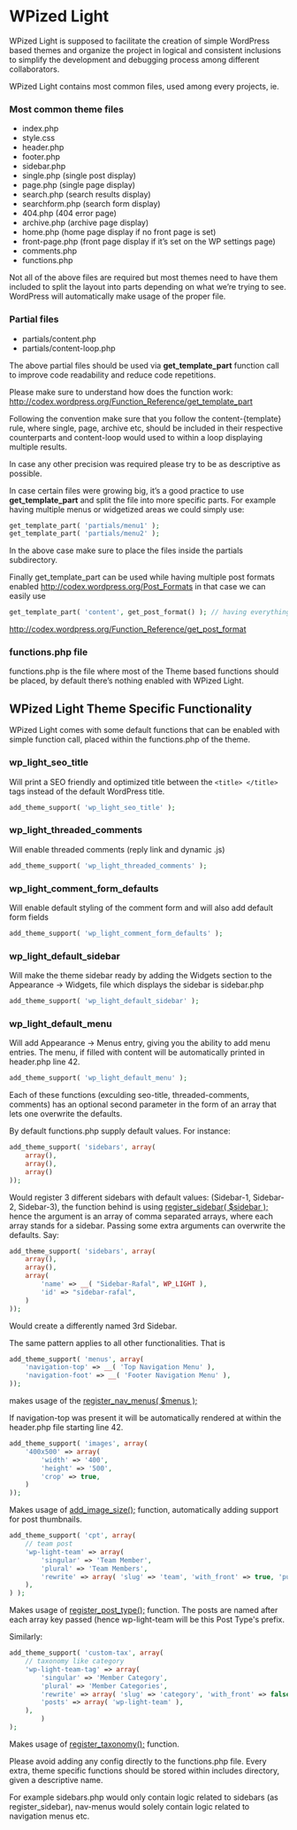 WPized Light
============

WPized Light is supposed to facilitate the creation of simple WordPress based themes and organize the project in logical and consistent inclusions to simplify the development and debugging process among different collaborators.
    
WPized Light contains most common files, used among every projects, ie.

### Most common theme files
- index.php
- style.css
- header.php
- footer.php
- sidebar.php 
- single.php (single post display)
- page.php (single page display)
- search.php (search results display)
- searchform.php (search form display)
- 404.php (404 error page)
- archive.php (archive page display) 
- home.php (home page display if no front page is set) 
- front-page.php (front page display if it’s set on the WP settings page)
- comments.php
- functions.php

Not all of the above files are required but most themes need to have them included to split the layout into parts depending on what we’re trying to see. WordPress will automatically make usage of the proper file. 

### Partial files
- partials/content.php
- partials/content-loop.php

The above partial files should be used via **get_template_part** function call to improve code readability and reduce code repetitions.

Please make sure to understand how does the function work: http://codex.wordpress.org/Function_Reference/get_template_part 

Following the convention make sure that you follow the content-{template} rule, where single, page, archive etc, should be included in their respective counterparts and content-loop would used to within a loop displaying multiple results. 

In case any other precision was required please try to be as descriptive as possible.

In case certain files were growing big, it’s a good practice to use **get_template_part** and split the file into more specific parts. For example having multiple menus or widgetized areas we could simply use:

```php
get_template_part( 'partials/menu1' );
get_template_part( 'partials/menu2' );
```

In the above case make sure to place the files inside the partials subdirectory.

Finally get_template_part can be used while having multiple post formats enabled http://codex.wordpress.org/Post_Formats in that case we can easily use

```php
get_template_part( 'content', get_post_format() ); // having everything taken care of semi-automatically. 
```

http://codex.wordpress.org/Function_Reference/get_post_format

### functions.php file

functions.php is the file where most of the Theme based functions should be placed, by default there’s nothing enabled with WPized Light.

## WPized Light Theme Specific Functionality
WPized Light comes with some default functions that can be enabled with simple function call, placed within the functions.php of the theme.

### wp_light_seo_title

Will print a SEO friendly and optimized title between the `<title> </title>` tags instead of the default WordPress title.

```php
add_theme_support( 'wp_light_seo_title' ); 
```

### wp_light_threaded_comments

Will enable threaded comments (reply link and dynamic .js)

```php
add_theme_support( 'wp_light_threaded_comments' );
```

### wp_light_comment_form_defaults

Will enable default styling of the comment form and will also add default form fields

```php
add_theme_support( 'wp_light_comment_form_defaults' );
```

### wp_light_default_sidebar

Will make the theme sidebar ready by adding the Widgets section to the Appearance -> Widgets, file which displays the sidebar is sidebar.php 

```php
add_theme_support( 'wp_light_default_sidebar' ); 
```

### wp_light_default_menu

Will add Appearance -> Menus entry, giving you the ability to add menu entries. The menu, if filled with content will be automatically printed in header.php line 42.

```php
add_theme_support( 'wp_light_default_menu' );
```

Each of these functions (exculding seo-title, threaded-comments, comments) has an optional second parameter in the form of an array that lets one overwrite the defaults. 

By default functions.php supply default values. For instance:

```php
add_theme_support( 'sidebars', array(
    array(),
    array(),
    array()
));
```

Would register 3 different sidebars with default values: (Sidebar-1, Sidebar-2, Sidebar-3), the function behind is using [register_sidebar( $sidebar );](http://codex.wordpress.org/Function_Reference/register_sidebar) hence the argument is an array of comma separated arrays, where each array stands for a sidebar. Passing some extra arguments can overwrite the defaults. Say:

```php
add_theme_support( 'sidebars', array(
    array(),
    array(),
    array(
        'name' => __( "Sidebar-Rafal", WP_LIGHT ),
        'id' => "sidebar-rafal",
    )
));
```

Would create a differently named 3rd Sidebar.

The same pattern applies to all other functionalities. That is 

```php
add_theme_support( 'menus', array(
    'navigation-top' => __( 'Top Navigation Menu' ),
    'navigation-foot' => __( 'Footer Navigation Menu' ),
));
```

makes usage of the [register_nav_menus( $menus );](http://codex.wordpress.org/Function_Reference/register_nav_menus) 

If navigation-top was present it will be automatically rendered at within the header.php file starting line 42.

```php
add_theme_support( 'images', array(
    '400x500' => array(
        'width' => '400',
        'height' => '500',
        'crop' => true,
    )
));
```    

Makes usage of [add_image_size();](http://codex.wordpress.org/Function_Reference/add_image_size) function, automatically adding support for post thumbnails.

```php
add_theme_support( 'cpt', array(
	// team post
	'wp-light-team' => array(
		'singular' => 'Team Member',
		'plural' => 'Team Members',
		'rewrite' => array( 'slug' => 'team', 'with_front' => true, 'publicly_queryable' => true ),
	),
) );
```  

Makes usage of [register_post_type();](http://codex.wordpress.org/Function_Reference/register_post_type) function. The posts are named after each array key passed (hence wp-light-team will be this Post Type's prefix.

Similarly: 

```php
add_theme_support( 'custom-tax', array(
	// taxonomy like category
	'wp-light-team-tag' => array(
		'singular' => 'Member Category',
		'plural' => 'Member Categories',
		'rewrite' => array( 'slug' => 'category', 'with_front' => false ),
		'posts' => array( 'wp-light-team' ),
	),
		)
);
```  

Makes usage of [register_taxonomy();](http://codex.wordpress.org/Function_Reference/register_taxonomy) function.

Please avoid adding any config directly to the functions.php file. Every extra, theme specific functions should be stored within includes directory, given a descriptive name.

For example sidebars.php would only contain logic related to sidebars (as register_sidebar), nav-menus would solely contain logic related to navigation menus etc.
